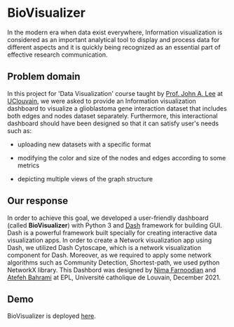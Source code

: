# BioVisualizer

In the modern era when data exist everywhere, Information visualization is considered as an important analytical tool to display and process data for different aspects and it is quickly being recognized as an essential part of effective research communication.


## Problem domain

In this project for 'Data Visualization' course taught by [Prof. John A. Lee](https://scholar.google.com/citations?user=ZopTupcAAAAJ&hl=en)
at [UClouvain](https://uclouvain.be), we were asked to provide an
Information visualization dashboard to visualize a glioblastoma gene interaction dataset that includes both edges and nodes dataset separately. Furthermore, this interactional dashboard should have been designed so that it can satisfy user's needs such as:

- uploading new datasets with a specific format

- modifying the color and size of the nodes and edges according to some metrics

- depicting multiple views of the graph structure

## Our response

In order to achieve this goal, we developed a user-friendly dashboard (called **BioVisualizer**) with Python 3 and [Dash](https://dash.plotly.com/introduction)
framework for building GUI. Dash is a powerful framework built specially for creating interactive data visualization apps. In order to create a Network visualization app using Dash, we utilized Dash Cytoscape, which is a network visualization component for
Dash. Moreover, as we required to apply some network algorithms such as Community Detection, Shortest-path, we used python NetworkX library. This Dashbord was designed by [Nima Farnoodian](mailto:nima.farnoodian@student.uclouvain.be)
and [Atefeh Bahrami](mailto:atefeh.bahrami@student.uclouvain.be)
at EPL, Université catholique de Louvain, December 2021.

## Demo
BioVisualizer is deployed [here](https://nimafarnoodian.pythonanywhere.com/).
